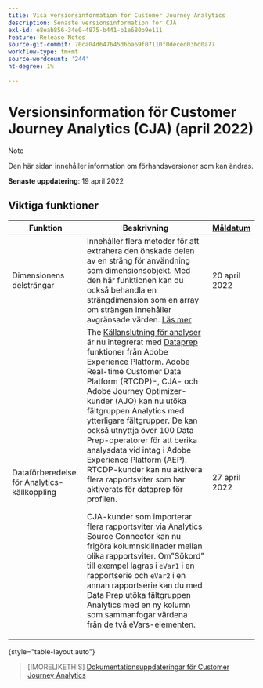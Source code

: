 ```yaml
---
title: Visa versionsinformation för Customer Journey Analytics
description: Senaste versionsinformation för CJA
exl-id: e8eab856-34e0-4875-b441-b1e680b9e111
feature: Release Notes
source-git-commit: 70ca04d647645d6ba69f07110f0deced03bd0a77
workflow-type: tm+mt
source-wordcount: '244'
ht-degree: 1%

---
```


# Versionsinformation för Customer Journey Analytics (CJA) (april 2022)

>[!NOTE]
>
>Den här sidan innehåller information om förhandsversioner som kan ändras.

**Senaste uppdatering**: 19 april 2022

## Viktiga funktioner

| Funktion | Beskrivning | [Måldatum](/help/release-notes/releases.md) |
| ----------- | ---------- | ----- |
| Dimensionens delsträngar | Innehåller flera metoder för att extrahera den önskade delen av en sträng för användning som dimensionsobjekt. Med den här funktionen kan du också behandla en strängdimension som en array om strängen innehåller avgränsade värden. [Läs mer](../data-views/component-settings/substring.md) | 20 april 2022 |
| Dataförberedelse för Analytics-källkoppling | The [Källanslutning för analyser](https://experienceleague.adobe.com/docs/experience-platform/sources/ui-tutorials/create/adobe-applications/analytics.html) är nu integrerat med [Dataprep](https://experienceleague.adobe.com/docs/experience-platform/data-prep/home.html) funktioner från Adobe Experience Platform. Adobe Real-time Customer Data Platform (RTCDP)-, CJA- och Adobe Journey Optimizer-kunder (AJO) kan nu utöka fältgruppen Analytics med ytterligare fältgrupper. De kan också utnyttja över 100 Data Prep-operatorer för att berika analysdata vid intag i Adobe Experience Platform (AEP). RTCDP-kunder kan nu aktivera flera rapportsviter som har aktiverats för dataprep för profilen.<p>CJA-kunder som importerar flera rapportsviter via Analytics Source Connector kan nu frigöra kolumnskillnader mellan olika rapportsviter. Om&quot;Sökord&quot; till exempel lagras i `eVar1` i en rapportserie och `eVar2` i en annan rapportserie kan du med Data Prep utöka fältgruppen Analytics med en ny kolumn som sammanfogar värdena från de två eVars-elementen. | 27 april 2022 |

{style=&quot;table-layout:auto&quot;}

>[!MORELIKETHIS]
>[Dokumentationsuppdateringar för Customer Journey Analytics](/help/release-notes/doc-changes.md)

